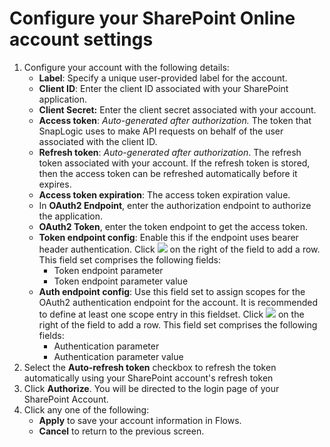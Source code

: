 # Configure your SharePoint Online account settings

1. Configure your account with the following details:
   * **Label**: Specify a unique user-provided label for the account.
   * **Client ID**: Enter the client ID associated with your SharePoint application.
   * **Client Secret:** Enter the client secret associated with your account.
   * &#x20;**Access token**: _Auto-generated after authorization._ The token that SnapLogic uses to make API requests on behalf of the user associated with the client ID.
   * &#x20;**Refresh token**: _Auto-generated after authorization_. The refresh token associated with your account. If the refresh token is stored, then the access token can be refreshed automatically before it expires.
   * **Access token expiration**: The access token expiration value.
   * In **OAuth2 Endpoint**, enter the authorization endpoint to authorize the application.
   * **OAuth2 Token**, enter the token endpoint to get the access token.
   * **Token endpoint config**: Enable this if the endpoint uses bearer header authentication. Click ![](https://docs-snaplogic.atlassian.net/wiki/download/attachments/896369522/Plus.png?version=1\&modificationDate=1579553898874\&cacheVersion=1\&api=v2) on the right of the field to add a row. This field set comprises the following fields:
     * Token endpoint parameter
     * Token endpoint parameter value
   * **Auth endpoint config**: Use this field set to assign scopes for the OAuth2 authentication endpoint for the account. It is recommended to define at least one scope entry in this fieldset. Click ![](https://docs-snaplogic.atlassian.net/wiki/download/attachments/896369522/Plus.png?version=1\&modificationDate=1579553898874\&cacheVersion=1\&api=v2) on the right of the field to add a row. This field set comprises the following fields:
     * Authentication parameter
     * Authentication parameter value
2. Select the **Auto-refresh token** checkbox to refresh the token automatically using your SharePoint account's refresh token
3. Click **Authorize**. You will be directed to the login page of your SharePoint Account.
4. Click any one of the following:
   * **Apply** to save your account information in Flows.
   * **Cancel** to return to the previous screen.
